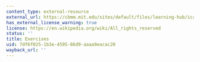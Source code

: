 ```yaml
---
content_type: external-resource
external_url: https://cbmm.mit.edu/sites/default/files/learning-hub/ica-exercise.zip
has_external_license_warning: true
license: https://en.wikipedia.org/wiki/All_rights_reserved
status: ''
title: Exercises
uid: 7df6f025-1b3e-4595-86d9-aaaa9eacac20
wayback_url: ''
---
```

